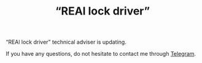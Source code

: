 ﻿---
layout: post-ea

group: Technical adviser
title: '“REAl lock driver”'
meta: REAl lock driver
logo: real_lock_driver.svg
order: 4

category: ea

og: img/og-real-lock-driver.jpg

lang: en
ref: real_lock_driver
---

“REAl lock driver” technical adviser is updating.

If you have any questions, do not hesitate to contact me through <a href="https://t.me/chutkoy" target="_blank">Telegram</a>.
